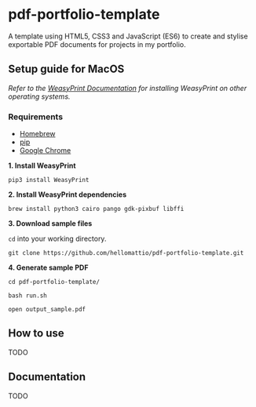 # pdf-portfolio-template
A template using HTML5, CSS3 and JavaScript (ES6) to create and stylise exportable PDF documents for projects in my portfolio.

## Setup guide for MacOS
*Refer to the [WeasyPrint Documentation](http://weasyprint.readthedocs.io/en/latest/install.html "WeasyPrint Documentation") for installing WeasyPrint on other operating systems.*

### Requirements
- [Homebrew](https://brew.sh/ "Homebrew")
- [pip](https://pip.pypa.io/en/stable/installing/#installing-with-get-pip-py "pip")
- [Google Chrome](https://chromium.googlesource.com/chromium/src/+/lkgr/headless/README.md "Google Chrome")

**1. Install WeasyPrint**

`pip3 install WeasyPrint`

**2. Install WeasyPrint dependencies**

`brew install python3 cairo pango gdk-pixbuf libffi`

**3. Download sample files**

`cd` into your working directory.

`git clone https://github.com/hellomattio/pdf-portfolio-template.git`

**4. Generate sample PDF**

`cd pdf-portfolio-template/`

`bash run.sh`

`open output_sample.pdf`

## How to use

TODO

## Documentation

TODO

